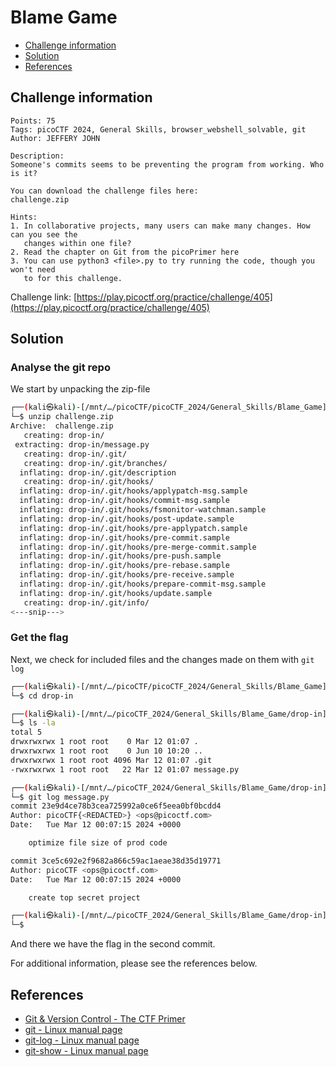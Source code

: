 # Blame Game

- [Challenge information](#challenge-information)
- [Solution](#solution)
- [References](#references)

## Challenge information
```
Points: 75
Tags: picoCTF 2024, General Skills, browser_webshell_solvable, git
Author: JEFFERY JOHN

Description:
Someone's commits seems to be preventing the program from working. Who is it?

You can download the challenge files here:
challenge.zip

Hints:
1. In collaborative projects, many users can make many changes. How can you see the 
   changes within one file?
2. Read the chapter on Git from the picoPrimer here
3. You can use python3 <file>.py to try running the code, though you won't need 
   to for this challenge.
```
Challenge link: [https://play.picoctf.org/practice/challenge/405](https://play.picoctf.org/practice/challenge/405)

## Solution

### Analyse the git repo

We start by unpacking the zip-file
```bash
┌──(kali㉿kali)-[/mnt/…/picoCTF/picoCTF_2024/General_Skills/Blame_Game]
└─$ unzip challenge.zip
Archive:  challenge.zip
   creating: drop-in/
 extracting: drop-in/message.py      
   creating: drop-in/.git/
   creating: drop-in/.git/branches/
  inflating: drop-in/.git/description  
   creating: drop-in/.git/hooks/
  inflating: drop-in/.git/hooks/applypatch-msg.sample  
  inflating: drop-in/.git/hooks/commit-msg.sample  
  inflating: drop-in/.git/hooks/fsmonitor-watchman.sample  
  inflating: drop-in/.git/hooks/post-update.sample  
  inflating: drop-in/.git/hooks/pre-applypatch.sample  
  inflating: drop-in/.git/hooks/pre-commit.sample  
  inflating: drop-in/.git/hooks/pre-merge-commit.sample  
  inflating: drop-in/.git/hooks/pre-push.sample  
  inflating: drop-in/.git/hooks/pre-rebase.sample  
  inflating: drop-in/.git/hooks/pre-receive.sample  
  inflating: drop-in/.git/hooks/prepare-commit-msg.sample  
  inflating: drop-in/.git/hooks/update.sample  
   creating: drop-in/.git/info/
<---snip--->
```

### Get the flag

Next, we check for included files and the changes made on them with `git log`
```bash
┌──(kali㉿kali)-[/mnt/…/picoCTF/picoCTF_2024/General_Skills/Blame_Game]
└─$ cd drop-in   

┌──(kali㉿kali)-[/mnt/…/picoCTF_2024/General_Skills/Blame_Game/drop-in]
└─$ ls -la       
total 5
drwxrwxrwx 1 root root    0 Mar 12 01:07 .
drwxrwxrwx 1 root root    0 Jun 10 10:20 ..
drwxrwxrwx 1 root root 4096 Mar 12 01:07 .git
-rwxrwxrwx 1 root root   22 Mar 12 01:07 message.py

┌──(kali㉿kali)-[/mnt/…/picoCTF_2024/General_Skills/Blame_Game/drop-in]
└─$ git log message.py 
commit 23e9d4ce78b3cea725992a0ce6f5eea0bf0bcdd4
Author: picoCTF{<REDACTED>} <ops@picoctf.com>
Date:   Tue Mar 12 00:07:15 2024 +0000

    optimize file size of prod code

commit 3ce5c692e2f9682a866c59ac1aeae38d35d19771
Author: picoCTF <ops@picoctf.com>
Date:   Tue Mar 12 00:07:15 2024 +0000

    create top secret project

┌──(kali㉿kali)-[/mnt/…/picoCTF_2024/General_Skills/Blame_Game/drop-in]
└─$ 
```
And there we have the flag in the second commit.
 
For additional information, please see the references below.

## References

- [Git & Version Control - The CTF Primer](https://primer.picoctf.org/#_git_version_control)
- [git - Linux manual page](https://man7.org/linux/man-pages/man1/git.1.html)
- [git-log - Linux manual page](https://man7.org/linux/man-pages/man1/git-log.1.html)
- [git-show - Linux manual page](https://man7.org/linux/man-pages/man1/git-show.1.html)
